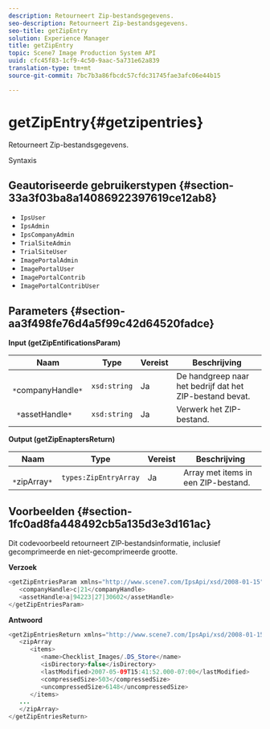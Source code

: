 ```yaml
---
description: Retourneert Zip-bestandsgegevens.
seo-description: Retourneert Zip-bestandsgegevens.
seo-title: getZipEntry
solution: Experience Manager
title: getZipEntry
topic: Scene7 Image Production System API
uuid: cfc45f83-1cf9-4c50-9aac-5a731e62a839
translation-type: tm+mt
source-git-commit: 7bc7b3a86fbcdc57cfdc31745fae3afc06e44b15

---
```



# getZipEntry{#getzipentries}

Retourneert Zip-bestandsgegevens.

Syntaxis

## Geautoriseerde gebruikerstypen {#section-33a3f03ba8a14086922397619ce12ab8}

* `IpsUser`
* `IpsAdmin`
* `IpsCompanyAdmin`
* `TrialSiteAdmin`
* `TrialSiteUser`
* `ImagePortalAdmin`
* `ImagePortalUser`
* `ImagePortalContrib`
* `ImagePortalContribUser`

## Parameters {#section-aa3f498fe76d4a5f99c42d64520fadce}

**Input (getZipEntificationsParam)**

| Naam | Type | Vereist | Beschrijving |
|---|---|---|---|
| ` *`companyHandle`*` | `xsd:string` | Ja | De handgreep naar het bedrijf dat het ZIP-bestand bevat. |
| ` *`assetHandle`*` | `xsd:string` | Ja | Verwerk het ZIP-bestand. |

**Output (getZipEnaptersReturn)**

| Naam | Type | Vereist | Beschrijving |
|---|---|---|---|
| ` *`zipArray`*` | `types:ZipEntryArray` | Ja | Array met items in een ZIP-bestand. |

## Voorbeelden {#section-1fc0ad8fa448492cb5a135d3e3d161ac}

Dit codevoorbeeld retourneert ZIP-bestandsinformatie, inclusief gecomprimeerde en niet-gecomprimeerde grootte.

**Verzoek**

```java
<getZipEntriesParam xmlns="http://www.scene7.com/IpsApi/xsd/2008-01-15">
   <companyHandle>c|21</companyHandle>
   <assetHandle>a|94223|27|30602</assetHandle>
</getZipEntriesParam>
```

**Antwoord**

```java
<getZipEntriesReturn xmlns="http://www.scene7.com/IpsApi/xsd/2008-01-15">
   <zipArray
      <items>
         <name>Checklist_Images/.DS_Store</name>
         <isDirectory>false</isDirectory>
         <lastModified>2007-05-09T15:41:52.000-07:00</lastModified>
         <compressedSize>503</compressedSize>
         <uncompressedSize>6148</uncompressedSize>
      </items>
   ...
   </zipArray>
</getZipEntriesReturn>
```

